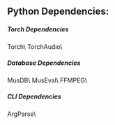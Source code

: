 ## Python Dependencies:
##### Torch Dependencies
Torch\\
TorchAudio\\
##### Database Dependencies
MusDB\\
MusEval\\
FFMPEG\\
##### CLI Dependencies
ArgParse\\